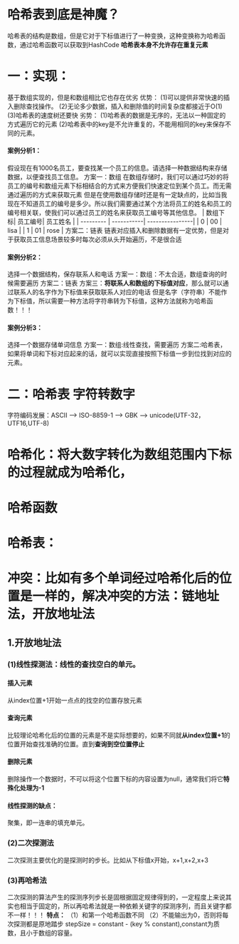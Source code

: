 # 哈希表到底是神魔？
哈希表的结构是数组，但是它对于下标值进行了一种变换，这种变换称为哈希函数，通过哈希函数可以获取到HashCode
**哈希表本身不允许存在重复元素**
# 一：实现：
基于数组实现的，但是和数组相比它也存在优劣
优势：
(1)可以提供非常快速的插入删除查找操作。
(2)无论多少数据，插入和删除值的时间复杂度都接近于O(1)
(3)哈希表的速度树还要快
劣势：
(1)哈希表的数据是无序的，无法以一种固定的方式遍历它的元素
(2)哈希表中的key是不允许重复的，不能用相同的key来保存不同的元素。
#### 案例分析1：
假设现在有1000名员工，要查找某一个员工的信息。请选择一种数据结构来存储数据，以便查找员工信息。
方案一：数组
在数组存储时，我们可以通过巧妙的将员工的编号和数组元素下标相结合的方式来方便我们快速定位到某个员工。而无需通过遍历的方式来获取元素
但是在使用数组存储时还是有一定缺点的，比如当我现在不知道员工的编号是多少。所以我们需要通过某个方法将员工的姓名和员工的编号相关联，使我们可以通过员工的姓名来获取员工编号等其他信息。
|   数组下标|    员工编号|     员工姓名    |
| --------- | -----------| ----------------|
|      0    |    00      |        lisa     |
|      1    |    01      |        rose     |
方案二：链表
链表对应插入和删除数据有一定优势，但是对于获取员工信息场景较多时每次必须从头开始遍历，不是很合适

#### 案例分析2：
选择一个数据结构，保存联系人和电话
方案一：数组：不太合适，数组查询的时候需要遍历
方案二：链表
方案三：**将联系人和数组的下标值对应**，那么就可以通过联系人的名字作为下标值来获取联系人对应的电话
但是名字（字符串）不能作为下标值，所以需要一种方法将字符串转为下标值，这种方法就称为哈希函数！！！
#### 案例分析3：
选择一个数据存储单词信息
方案一：数组:线性查找，需要遍历
方案二:哈希表，如果将单词和下标对应起来的话，就可以实现直接按照下标值一步到位找到对应的元素。
# 二：哈希表 字符转数字
字符编码发展：ASCII -->  ISO-8859-1 -->  GBK  --> unicode(UTF-32，UTF16,UTF-8)
# 哈希化：将大数字转化为数组范围内下标的过程就成为哈希化，
# 哈希函数
# 哈希表：
# 冲突：比如有多个单词经过哈希化后的位置是一样的，解决冲突的方法：链地址法，开放地址法
## 1.开放地址法
  ### (1)线性探测法：线性的查找空白的单元。
  #### 插入元素
  从index位置+1开始一点点的找空的位置存放元素
  #### 查询元素
  比较理论哈希化后的位置的元素是不是实际想要的，如果不同就**从index位置+1**的位置开始查找准确的位置。直到**查询到空位置停止**
  #### 删除元素
  删除操作一个数据时，不可以将这个位置下标的内容设置为null，通常我们将它**特殊化处理为-1**
  #### 线性探测的缺点：
  聚集，即一连串的填充单元。
  ### (2)二次探测法
  二次探测主要优化的是探测时的步长。比如从下标值x开始，x+1,x+2,x+3
  ### (3)再哈希法
  二次探测的算法产生的探测序列步长是固根据固定规律得到的，一定程度上来说其实也相当于固定的，所以再哈希法就是一种依赖关键字的探测序列，而且关键字都不一样！！！
  **特点：**
  （1）和第一个哈希函数不同
  （2）不能输出为0，否则将每次探测都是原地踏步
  stepSize = constant - (key % constant),constant为质数，且小于数组的容量。